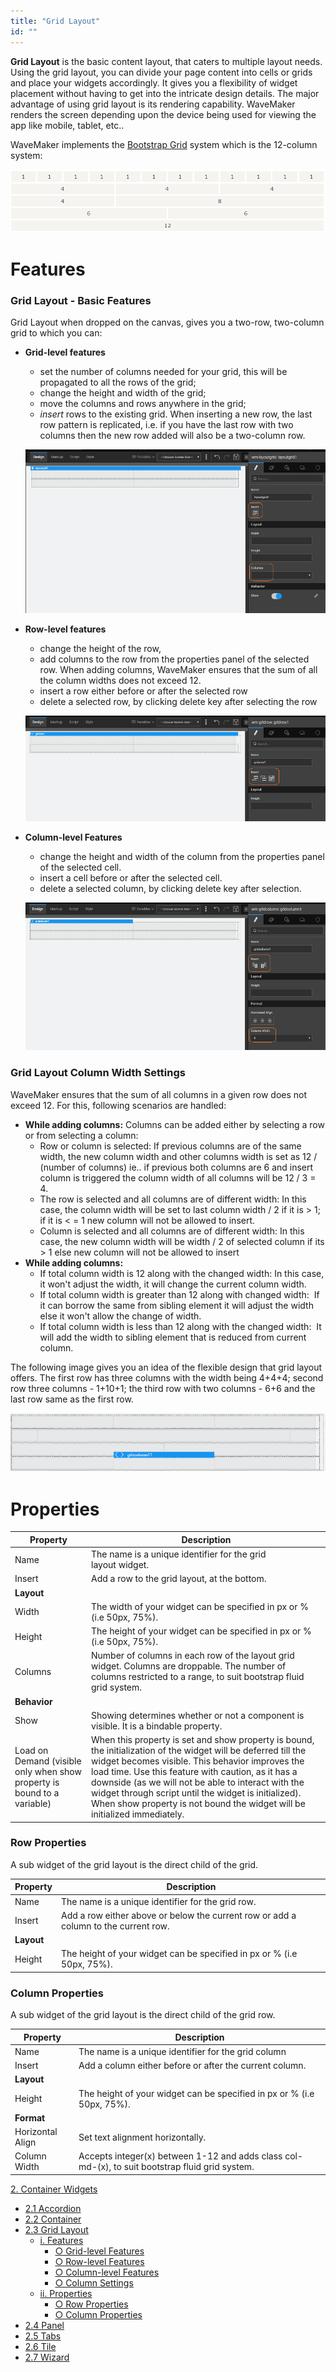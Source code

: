 ```yaml
---
title: "Grid Layout"
id: ""
---
```


**Grid Layout** is the basic content layout, that caters to multiple layout needs. Using the grid layout, you can divide your page content into cells or grids and place your widgets accordingly. It gives you a flexibility of widget placement without having to get into the intricate design details. The major advantage of using grid layout is its rendering capability. WaveMaker renders the screen depending upon the device being used for viewing the app like mobile, tablet, etc..

WaveMaker implements the [Bootstrap Grid](http://www.w3schools.com/bootstrap/bootstrap_grid_system.asp) system which is the 12-column system:

[![](/learn/assets/gridlayout_bootstrap.png)](/learn/assets/gridlayout_bootstrap.png)

# Features

### Grid Layout - Basic Features

Grid Layout when dropped on the canvas, gives you a two-row, two-column grid to which you can:

- **Grid-level features**
    
    - set the number of columns needed for your grid, this will be propagated to all the rows of the grid;
    - change the height and width of the grid;
    - move the columns and rows anywhere in the grid;
    - _insert_ rows to the existing grid. When inserting a new row, the last row pattern is replicated, i.e. if you have the last row with two columns then the new row added will also be a two-column row.
    
    [![](/learn/assets/gridlayout_props.png)](/learn/assets/gridlayout_props.png)
- **Row-level features**
    
    - change the height of the row,
    - add columns to the row from the properties panel of the selected row. When adding columns, WaveMaker ensures that the sum of all the column widths does not exceed 12.
    - insert a row either before or after the selected row
    - delete a selected row, by clicking delete key after selecting the row
    
    [![](/learn/assets/gridlayout_rowprops.png)](/learn/assets/gridlayout_rowprops.png)
- **Column-level Features**
    
    - change the height and width of the column from the properties panel of the selected cell.
    - insert a cell before or after the selected cell.
    - delete a selected column, by clicking delete key after selection.
    
    [![](/learn/assets/gridlayout_colprops.png)](/learn/assets/gridlayout_colprops.png)

### Grid Layout Column Width Settings

WaveMaker ensures that the sum of all columns in a given row does not exceed 12. For this, following scenarios are handled:

- **While adding columns:** Columns can be added either by selecting a row or from selecting a column:
    - Row or column is selected: If previous columns are of the same width, the new column width and other columns width is set as 12 / (number of columns) ie.. if previous both columns are 6 and insert column is triggered the column width of all columns will be 12 / 3 = 4.
    - The row is selected and all columns are of different width: In this case, the column width will be set to last column width / 2 if it is > 1; if it is < = 1 new column will not be allowed to insert.
    - Column is selected and all columns are of different width: In this case, the new column width will be width / 2 of selected column if its > 1 else new column will not be allowed to insert
- **While adding columns:**
    - If total column width is 12 along with the changed width: In this case, it won't adjust the width, it will change the current column width.
    - If total column width is greater than 12 along with changed width:  If it can borrow the same from sibling element it will adjust the width else it won't allow the change of width.
    - If total column width is less than 12 along with the changed width:  It will add the width to sibling element that is reduced from current column.

The following image gives you an idea of the flexible design that grid layout offers. The first row has three columns with the width being 4+4+4; second row three columns - 1+10+1; the third row with two columns - 6+6 and the last row same as the first row.

[![](/learn/assets/gridlayout_final.png)](/learn/assets/gridlayout_final.png)

# Properties

| **Property** | **Description** |
| --- | --- |
| Name | The name is a unique identifier for the grid layout widget. |
| Insert | Add a row to the grid layout, at the bottom. |
| **Layout** |
| Width | The width of your widget can be specified in px or % (i.e 50px, 75%). |
| Height | The height of your widget can be specified in px or % (i.e 50px, 75%). |
| Columns | Number of columns in each row of the layout grid widget. Columns are droppable. The number of columns restricted to a range, to suit bootstrap fluid grid system. |
| **Behavior** |
| Show | Showing determines whether or not a component is visible. It is a bindable property. |
| Load on Demand (visible only when show property is bound to a variable) | When this property is set and show property is bound, the initialization of the widget will be deferred till the widget becomes visible. This behavior improves the load time. Use this feature with caution, as it has a downside (as we will not be able to interact with the widget through script until the widget is initialized). When show property is not bound the widget will be initialized immediately. |

### Row Properties

A sub widget of the grid layout is the direct child of the grid.

| **Property** | **Description** |
| --- | --- |
| Name | The name is a unique identifier for the grid row. |
| Insert | Add a row either above or below the current row or add a column to the current row. |
| **Layout** |
| Height | The height of your widget can be specified in px or % (i.e 50px, 75%). |

### Column Properties

A sub widget of the grid layout is the direct child of the grid row.

| **Property** | **Description** |
| --- | --- |
| Name | The name is a unique identifier for the grid column |
| Insert | Add a column either before or after the current column. |
| **Layout** |
| Height | The height of your widget can be specified in px or % (i.e 50px, 75%). |
| **Format** |
| Horizontal Align | Set text alignment horizontally. |
| Column Width | Accepts integer(x) between 1-12 and adds class col-md-(x), to suit bootstrap fluid grid system. |

[2\. Container Widgets](/learn/app-development/widgets/widget-library/#container)

- [2.1 Accordion](/learn/app-development/widgets/container/accordion/)
- [2.2 Container](/learn/app-development/widgets/container/container/)
- [2.3 Grid Layout](/learn/app-development/widgets/container/grid-layout/)
    - [i. Features](#features)
        - [○ Grid-level Features](#grid-features)
        - [○ Row-level Features](#row-features)
        - [○ Column-level Features](#column-features)
        - [○ Column Settings](#column-settings)
    - [ii. Properties](#properties)
        - [○ Row Properties](#row-properties)
        - [○ Column Properties](#column-properties)
- [2.4 Panel](/learn/app-development/widgets/container/panel/)
- [2.5 Tabs](/learn/app-development/widgets/container/tabs/)
- [2.6 Tile](/learn/app-development/widgets/container/tile/)
- [2.7 Wizard](/learn/app-development/widgets/container/wizard/)
